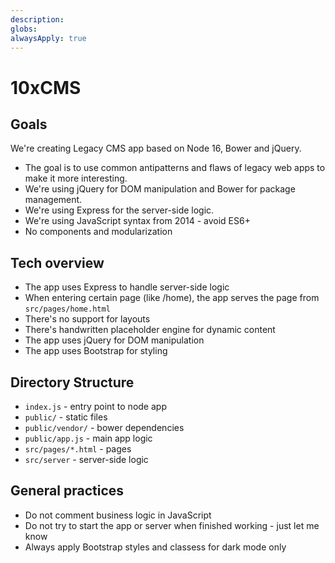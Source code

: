 ```yaml
---
description: 
globs: 
alwaysApply: true
---
```

# 10xCMS

## Goals

We're creating Legacy CMS app based on Node 16, Bower and jQuery.

- The goal is to use common antipatterns and flaws of legacy web apps to make it more interesting.
- We're using jQuery for DOM manipulation and Bower for package management.
- We're using Express for the server-side logic.
- We're using JavaScript syntax from 2014 - avoid ES6+
- No components and modularization

## Tech overview

- The app uses Express to handle server-side logic
- When entering certain page (like /home), the app serves the page from `src/pages/home.html`
- There's no support for layouts
- There's handwritten placeholder engine for dynamic content
- The app uses jQuery for DOM manipulation
- The app uses Bootstrap for styling

## Directory Structure

- `index.js` - entry point to node app
- `public/` - static files
- `public/vendor/` - bower dependencies
- `public/app.js` - main app logic
- `src/pages/*.html` - pages
- `src/server` - server-side logic

## General practices

- Do not comment business logic in JavaScript
- Do not try to start the app or server when finished working - just let me know
- Always apply Bootstrap styles and classess for dark mode only
